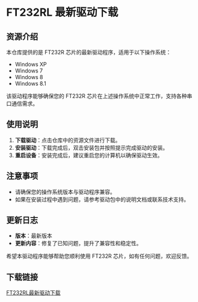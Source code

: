 # FT232RL 最新驱动下载

## 资源介绍

本仓库提供的是 FT232R 芯片的最新驱动程序，适用于以下操作系统：

- Windows XP
- Windows 7
- Windows 8
- Windows 8.1

该驱动程序能够确保您的 FT232R 芯片在上述操作系统中正常工作，支持各种串口通信需求。

## 使用说明

1. **下载驱动**：点击仓库中的资源文件进行下载。
2. **安装驱动**：下载完成后，双击安装包并按照提示完成驱动的安装。
3. **重启设备**：安装完成后，建议重启您的计算机以确保驱动生效。

## 注意事项

- 请确保您的操作系统版本与驱动程序兼容。
- 如果在安装过程中遇到问题，请参考驱动包中的说明文档或联系技术支持。

## 更新日志

- **版本**：最新版本
- **更新内容**：修复了已知问题，提升了兼容性和稳定性。

希望本驱动程序能够帮助您顺利使用 FT232R 芯片，如有任何问题，欢迎反馈。

## 下载链接

[FT232RL最新驱动下载](https://pan.quark.cn/s/59c173a39399)